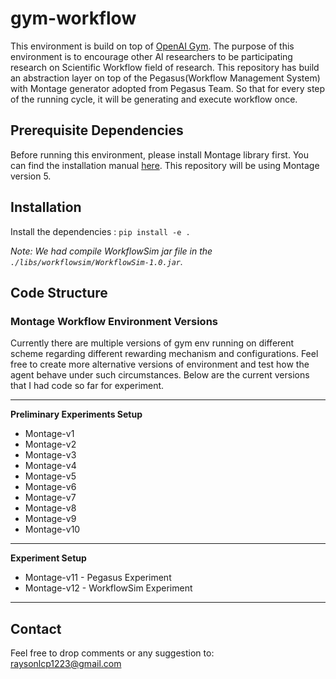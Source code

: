 # gym-workflow
This environment is build on top of [OpenAI Gym](https://gym.openai.com/). 
The purpose of this environment is to encourage other AI researchers to be participating research on Scientific Workflow field of research.
This repository has build an abstraction layer on top of the Pegasus(Workflow Management System) with Montage generator adopted from Pegasus Team. 
So that for every step of the running cycle, it will be generating and execute workflow once. 

## Prerequisite Dependencies
Before running this environment, please install Montage library first. 
You can find the installation manual [here](http://montage.ipac.caltech.edu/docs/download2.html). 
This repository will be using Montage version 5. 

## Installation
Install the dependencies : `pip install -e .`

*Note: We had compile WorkflowSim jar file in the `./libs/workflowsim/WorkflowSim-1.0.jar`.*
 
## Code Structure
### Montage Workflow Environment Versions
Currently there are multiple versions of gym env running on different scheme regarding different rewarding mechanism 
and configurations. 
Feel free to create more alternative versions of environment and test how the agent behave under such circumstances. 
Below are the current versions that I had code so far for experiment. 


<hr/>

**Preliminary Experiments Setup**

* Montage-v1
* Montage-v2
* Montage-v3
* Montage-v4
* Montage-v5
* Montage-v6
* Montage-v7
* Montage-v8 
* Montage-v9
* Montage-v10

<hr/>

**Experiment Setup**

* Montage-v11 - Pegasus Experiment 
* Montage-v12 - WorkflowSim Experiment

<hr/>

## Contact
Feel free to drop comments or any suggestion to: raysonlcp1223@gmail.com